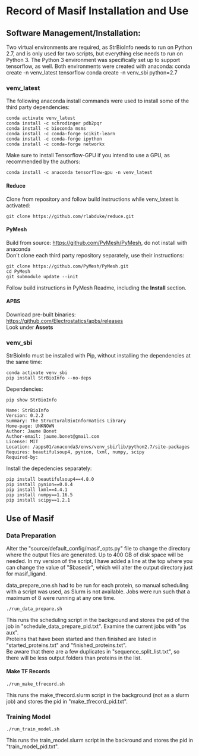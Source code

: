 # Record of Masif Installation and Use

## Software Management/Installation:
Two virtual environments are required, as StrBioInfo needs to run on Python 2.7, and is only used for two scripts, but everything else needs to run on Python 3. The Python 3 environment was specifically set up to support tensorflow, as well. Both environments were created with anaconda:
conda create -n venv_latest tensorflow
conda create -n venv_sbi python=2.7

### venv_latest
The following anaconda install commands were used to install some of the third party dependencies:
```
conda activate venv_latest
conda install -c schrodinger pdb2pqr
conda install -c bioconda msms
conda install -c conda-forge scikit-learn
conda install -c conda-forge ipython
conda install -c conda-forge networkx
```
Make sure to install Tensorflow-GPU if you intend to use a GPU, as recommended by the authors:
```
conda install -c anaconda tensorflow-gpu -n venv_latest
```

#### Reduce
Clone from repository and follow build instructions while venv_latest is activated:
```
git clone https://github.com/rlabduke/reduce.git
```


#### PyMesh
Build from source: https://github.com/PyMesh/PyMesh, do not install with anaconda <br>
Don't clone each third party repository separately, use their instructions:
```
git clone https://github.com/PyMesh/PyMesh.git
cd PyMesh
git submodule update --init
```
Follow build instructions in PyMesh Readme, including the **Install** section.

#### APBS
Download pre-built binaries: https://github.com/Electrostatics/apbs/releases <br>
Look under **Assets**

### venv_sbi
StrBioInfo must be installed with Pip, without installing the dependencies at the same time:
```
conda activate venv_sbi
pip install StrBioInfo --no-deps
```
Dependencies:
```
pip show StrBioInfo

Name: StrBioInfo
Version: 0.2.2
Summary: The StructuralBioInformatics Library
Home-page: UNKNOWN
Author: Jaume Bonet
Author-email: jaume.bonet@gmail.com
License: MIT
Location: /apps01/anaconda3/envs/venv_sbi/lib/python2.7/site-packages
Requires: beautifulsoup4, pynion, lxml, numpy, scipy
Required-by:
```
Install the depedencies separately:
```
pip install beautifulsoup4==4.8.0
pip install pynion==0.0.4
pip install lxml==4.4.1
pip install numpy==1.16.5
pip install scipy==1.2.1
```


## Use of Masif

### Data Preparation

Alter the "source/default_config/masif_opts.py" file to change the directory where the output files are generated. Up to 400 GB of disk space will be needed. In my version of the script, I have added a line at the top where you can change the value of "$basedir", which will alter the output directory just for masif_ligand. <br>

data_prepare_one.sh had to be run for each protein, so manual scheduling with a script was used, as Slurm is not available. Jobs were run such that a maximum of 8 were running at any one time.
```
./run_data_prepare.sh
```
This runs the scheduling script in the background and stores the pid of the job in "schedule_data_prepare_pid.txt". Examine the current jobs with "ps aux". <br>
Proteins that have been started and then finished are listed in "started_proteins.txt" and "finished_proteins.txt". <br>
Be aware that there are a few duplicates in "sequence_split_list.txt", so there will be less output folders than proteins in the list.

#### Make TF Records

```
./run_make_tfrecord.sh
```
This runs the make_tfrecord.slurm script in the background (not as a slurm job) and stores the pid in "make_tfrecord_pid.txt".

### Training Model
```
./run_train_model.sh
```
This runs the train_model.slurm script in the backround and stores the pid in "train_model_pid.txt".
